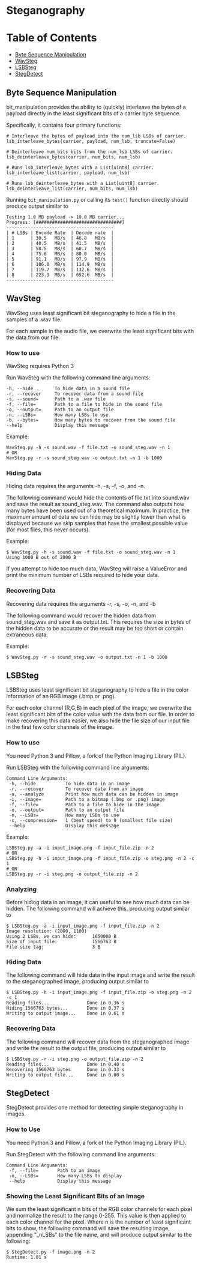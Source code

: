 # Steganography

# Table of Contents
  * [Byte Sequence Manipulation](#ByteSequenceManipulation)
  * [WavSteg](#WavSteg)
  * [LSBSteg](#LSBSteg)
  * [StegDetect](#StegDetect)

<a name = "ByteSequenceManipulation"></a>
## Byte Sequence Manipulation
bit_manipulation provides the ability to (quickly) interleave the bytes of a
payload directly in the least significant bits of a carrier byte sequence.

Specifically, it contains four primary functions:

    # Interleave the bytes of payload into the num_lsb LSBs of carrier.
    lsb_interleave_bytes(carrier, payload, num_lsb, truncate=False)

    # Deinterleave num_bits bits from the num_lsb LSBs of carrier.
    lsb_deinterleave_bytes(carrier, num_bits, num_lsb)

    # Runs lsb_interleave_bytes with a List[uint8] carrier.
    lsb_interleave_list(carrier, payload, num_lsb)

    # Runs lsb_deinterleave_bytes with a List[uint8] carrier.
    lsb_deinterleave_list(carrier, num_bits, num_lsb)

Running `bit_manipulation.py` or calling its `test()` function directly should
produce output similar to

    Testing 1.0 MB payload -> 10.0 MB carrier...
    Progress: [################################]
    ----------------------------------------
    | # LSBs | Encode Rate  | Decode rate  |
    | 1      | 30.5   MB/s  | 46.8   MB/s  |
    | 2      | 40.5   MB/s  | 41.5   MB/s  |
    | 3      | 58.5   MB/s  | 60.7   MB/s  |
    | 4      | 75.6   MB/s  | 80.0   MB/s  |
    | 5      | 91.1   MB/s  | 97.9   MB/s  |
    | 6      | 106.0  MB/s  | 114.9  MB/s  |
    | 7      | 119.7  MB/s  | 132.6  MB/s  |
    | 8      | 223.3  MB/s  | 652.6  MB/s  |
    ----------------------------------------

<a name = "WavSteg"></a>
## WavSteg
WavSteg uses least significant bit steganography to hide a file in the samples
of a .wav file.

For each sample in the audio file, we overwrite the least significant bits with
the data from our file.

### How to use
WavSteg requires Python 3

Run WavSteg with the following command line arguments:

    -h, --hide        To hide data in a sound file
    -r, --recover     To recover data from a sound file
    -s, --sound=      Path to a .wav file
    -f, --file=       Path to a file to hide in the sound file
    -o, --output=     Path to an output file
    -n, --LSBs=       How many LSBs to use
    -b, --bytes=      How many bytes to recover from the sound file
    --help            Display this message
	
Example:

    WavSteg.py -h -s sound.wav -f file.txt -o sound_steg.wav -n 1
	# OR
	WavSteg.py -r -s sound_steg.wav -o output.txt -n 1 -b 1000
	
### Hiding Data
Hiding data requires the arguments -h, -s, -f, -o, and -n.

The following command would hide the contents of file.txt into sound.wav and
save the result as sound_steg.wav. The command also outputs how many bytes have
been used out of a theoretical maximum. In practice, the maximum amount of data
we can hide may be slightly lower than what is displayed because we skip
samples that have the smallest possible value (for most files, this never
occurs).

Example:

    $ WavSteg.py -h -s sound.wav -f file.txt -o sound_steg.wav -n 1
	Using 1000 B out of 2000 B
	
If you attempt to hide too much data, WavSteg will raise a ValueError and
print the minimum number of LSBs required to hide your data.

### Recovering Data
Recovering data requires the arguments -r, -s, -o, -n, and -b

The following command would recover the hidden data from sound_steg.wav and
save it as output.txt. This requires the size in bytes of the hidden data to
be accurate or the result may be too short or contain extraneous data.

Example:

    $ WavSteg.py -r -s sound_steg.wav -o output.txt -n 1 -b 1000
  
<a name = "LSBSteg"></a>
## LSBSteg
LSBSteg uses least significant bit steganography to hide a file in the color
information of an RGB image (.bmp or .png).

For each color channel (R,G,B) in each pixel of the image, we overwrite the
least significant bits of the color value with the data from our file.
In order to make recovering this data easier, we also hide the file size
of our input file in the first few color channels of the image.

### How to use
You need Python 3 and Pillow, a fork of the Python Imaging Library (PIL).

Run LSBSteg with the following command line arguments:

    Command Line Arguments:
     -h, --hide           To hide data in an image
     -r, --recover        To recover data from an image
     -a, --analyze        Print how much data can be hidden in image
     -i, --image=         Path to a bitmap (.bmp or .png) image
     -f, --file=          Path to a file to hide in the image
     -o, --output=        Path to an output file
     -n, --LSBs=          How many LSBs to use
     -c, --compression=   1 (best speed) to 9 (smallest file size)
     --help               Display this message

Example:

    LSBSteg.py -a -i input_image.png -f input_file.zip -n 2
    # OR
    LSBSteg.py -h -i input_image.png -f input_file.zip -o steg.png -n 2 -c 1
    # OR
    LSBSteg.py -r -i steg.png -o output_file.zip -n 2

### Analyzing
Before hiding data in an image, it can useful to see how much data can be
hidden. The following command will achieve this, producing output similar to

    $ LSBSteg.py -a -i input_image.png -f input_file.zip -n 2
    Image resolution: (2000, 1100)
    Using 2 LSBs, we can hide:      1650000 B
    Size of input file:             1566763 B
    File size tag:                  3 B
	
### Hiding Data
The following command will hide data in the input image and write the result to
the steganographed image, producing output similar to

    $ LSBSteg.py -h -i input_image.png -f input_file.zip -o steg.png -n 2 -c 1
    Reading files...              Done in 0.36 s
    Hiding 1566763 bytes...       Done in 0.37 s
    Writing to output image...    Done in 0.61 s

### Recovering Data
The following command will recover data from the steganographed image and write
the result to the output file, producing output similar to

    $ LSBSteg.py -r -i steg.png -o output_file.zip -n 2
    Reading files...              Done in 0.40 s
    Recovering 1566763 bytes      Done in 0.33 s
    Writing to output file...     Done in 0.00 s

<a name = "StegDetect"></a>
## StegDetect
StegDetect provides one method for detecting simple steganography in images.

### How to Use
You need Python 3 and Pillow, a fork of the Python Imaging Library (PIL).

Run StegDetect with the following command line arguments:

    Command Line Arguments:
     -f, --file=       Path to an image
     -n, --LSBs=       How many LSBs to display
     --help            Display this message
	
### Showing the Least Significant Bits of an Image
We sum the least significant n bits of the RGB color channels for each pixel
and normalize the result to the range 0-255. This value is then applied to each
color channel for the pixel. Where n is the number of least significant bits to
show, the following command will save the resulting image, appending "_nLSBs"
to the file name, and will produce output similar to the following:

    $ StegDetect.py -f image.png -n 2
    Runtime: 1.01 s